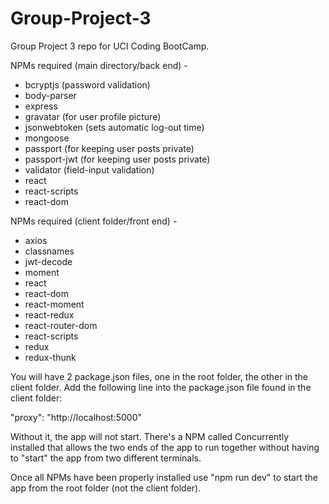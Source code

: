 # Group-Project-3
Group Project 3 repo for UCI Coding BootCamp.

NPMs required (main directory/back end) -

* bcryptjs (password validation)
* body-parser
* express
* gravatar (for user profile picture)
* jsonwebtoken (sets automatic log-out time)
* mongoose
* passport (for keeping user posts private)
* passport-jwt (for keeping user posts private)
* validator (field-input validation)
* react
* react-scripts
* react-dom

NPMs required (client folder/front end) -

* axios
* classnames
* jwt-decode
* moment
* react
* react-dom
* react-moment
* react-redux
* react-router-dom
* react-scripts
* redux
* redux-thunk

You will have 2 package.json files, one in the root folder, the other in the client folder.  Add the following line into the package.json file found in the client folder:

"proxy": "http://localhost:5000"

Without it, the app will not start.  There's a NPM called Concurrently installed that allows the two ends of the app to run together without having to "start" the app from two different terminals.

Once all NPMs have been properly installed use "npm run dev" to start the app from the root folder (not the client folder).

